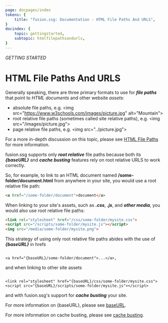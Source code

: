 ```yaml
---
page: docpages/index
tokens: {
    title: "fusion.ssg: Documentation - HTML File Paths And URLS",
}
docindex: {
    topic: gettingstarted,
    subtopic: htmlfilepathsandurls,
}
---
```


<em>GETTING STARTED</em>

# HTML File Paths And URLS

Generally speaking, there are three primary formats to use for *__file paths__* that point to _HTML documents_ and other website _assets_:

- absolute file paths, e.g. &lt;img src="https://www.w3schools.com/images/picture.jpg" alt="Mountain"&gt;
- root relative file paths (sometimes called site relative paths), e.g. &lt;img src="/images/picture.jpg"&gt;
- page relative file paths, e.g. &lt;img src="../picture.jpg"&gt;	

<p class="info">For a more in-depth discussion on this topic, please see <a href="https://www.w3schools.com/html/html_filepaths.asp">HTML File Paths</a> for more information.</p>

<p class="info">
    fusion.ssg supports only <b><em>root relative</em></b> file paths because both its <b><em>&lbrace;baseURL&rbrace;</em></b> and <b><em>cache busting</em></b> features rely on root relative URLS to work correctly.
</p>

So, for example, to link to an HTML document named __/some-folder/document.html__ from anywhere in your site, you would use a root relative file path:

```html
<a href="/some-folder/document">document</a>

```

When linking to your site's assets, such as *__.css__*, *__.js__*, and *__other media__*, you would also use root relative file paths:

```html
<link rel="stylesheet" href="/css/some-folder/mysite.css">
<script src="/scripts/some-folder/mysite.js"></script>
<img src="/media/some-folder/mysite.png">

```

This strategy of using only root relative file paths abides with the use of *__&#123;baseURL&#125;__* in hrefs

<pre><code class="language-HTML">
&lt;a href="&lbrace;baseURL&rbrace;/some-folder/document"&gt;...&lt;/a&gt;,
</code></pre>

and when linking to other site assets

<pre><code>
&lt;link rel="stylesheet" href="&lbrace;baseURL&rbrace;/css/some-folder/mysite.css"&gt;
&lt;script src="&lbrace;baseURL&rbrace;/scripts/some-folder/mysite.js"&gt;&lt;/script&gt;
</code></pre>


and with fusion.ssg's support for *__cache busting__* your site.

<p class="info">
    For more information on &lbrace;baseURL&rbrace;, please see <a href="{baseURL}/docs/configuration/fusionssg-configuration#baseurl">baseURL</a>.
</p>

<p class="info">
    For more information on cache busting, please see <a href="{baseURL}/docs/cli#optional-cache-busting-of-release-builds">cache busting</a>.
</p>

